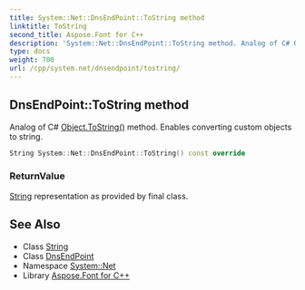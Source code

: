```yaml
---
title: System::Net::DnsEndPoint::ToString method
linktitle: ToString
second_title: Aspose.Font for C++
description: 'System::Net::DnsEndPoint::ToString method. Analog of C# Object.ToString() method. Enables converting custom objects to string in C++.'
type: docs
weight: 700
url: /cpp/system.net/dnsendpoint/tostring/
---
```

## DnsEndPoint::ToString method


Analog of C# [Object.ToString()](../../../system/object/tostring/) method. Enables converting custom objects to string.

```cpp
String System::Net::DnsEndPoint::ToString() const override
```


### ReturnValue

[String](../../../system/string/) representation as provided by final class.

## See Also

* Class [String](../../../system/string/)
* Class [DnsEndPoint](../)
* Namespace [System::Net](../../)
* Library [Aspose.Font for C++](../../../)
